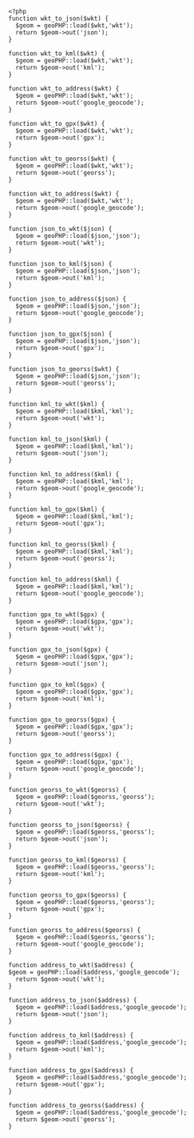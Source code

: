 	<?php
	function wkt_to_json($wkt) {
	  $geom = geoPHP::load($wkt,'wkt');
	  return $geom->out('json');
	}
	
	function wkt_to_kml($wkt) {
	  $geom = geoPHP::load($wkt,'wkt');
	  return $geom->out('kml');
	}
	
	function wkt_to_address($wkt) {
	  $geom = geoPHP::load($wkt,'wkt');
	  return $geom->out('google_geocode');
	}
	
	function wkt_to_gpx($wkt) {
	  $geom = geoPHP::load($wkt,'wkt');
	  return $geom->out('gpx');
	}
	
	function wkt_to_georss($wkt) {
	  $geom = geoPHP::load($wkt,'wkt');
	  return $geom->out('georss');
	}
	
	function wkt_to_address($wkt) {
	  $geom = geoPHP::load($wkt,'wkt');
	  return $geom->out('google_geocode');
	}

	function json_to_wkt($json) {
	  $geom = geoPHP::load($json,'json');
	  return $geom->out('wkt');
	}
	
	function json_to_kml($json) {
	  $geom = geoPHP::load($json,'json');
	  return $geom->out('kml');
	}
	
	function json_to_address($json) {
	  $geom = geoPHP::load($json,'json');
	  return $geom->out('google_geocode');
	}
	
	function json_to_gpx($json) {
	  $geom = geoPHP::load($json,'json');
	  return $geom->out('gpx');
	}

	function json_to_georss($wkt) {
	  $geom = geoPHP::load($json,'json');
	  return $geom->out('georss');
	}

	function kml_to_wkt($kml) {
	  $geom = geoPHP::load($kml,'kml');
	  return $geom->out('wkt');
	}
	
	function kml_to_json($kml) {
	  $geom = geoPHP::load($kml,'kml');
	  return $geom->out('json');
	}
	
	function kml_to_address($kml) {
	  $geom = geoPHP::load($kml,'kml');
	  return $geom->out('google_geocode');
	}
	
	function kml_to_gpx($kml) {
	  $geom = geoPHP::load($kml,'kml');
	  return $geom->out('gpx');
	}

	function kml_to_georss($kml) {
	  $geom = geoPHP::load($kml,'kml');
	  return $geom->out('georss');
	}

	function kml_to_address($kml) {
	  $geom = geoPHP::load($kml,'kml');
	  return $geom->out('google_geocode');
	}

	function gpx_to_wkt($gpx) {
	  $geom = geoPHP::load($gpx,'gpx');
	  return $geom->out('wkt');
	}
	
	function gpx_to_json($gpx) {
	  $geom = geoPHP::load($gpx,'gpx');
	  return $geom->out('json');
	}
	
	function gpx_to_kml($gpx) {
	  $geom = geoPHP::load($gpx,'gpx');
	  return $geom->out('kml');
	}
	
	function gpx_to_georss($gpx) {
	  $geom = geoPHP::load($gpx,'gpx');
	  return $geom->out('georss');
	}

	function gpx_to_address($gpx) {
	  $geom = geoPHP::load($gpx,'gpx');
	  return $geom->out('google_geocode');
	}
	
	function georss_to_wkt($georss) {
	  $geom = geoPHP::load($georss,'georss');
	  return $geom->out('wkt');
	}
	
	function georss_to_json($georss) {
	  $geom = geoPHP::load($georss,'georss');
	  return $geom->out('json');
	}
	
	function georss_to_kml($georss) {
	  $geom = geoPHP::load($georss,'georss');
	  return $geom->out('kml');
	}
	
	function georss_to_gpx($georss) {
	  $geom = geoPHP::load($georss,'georss');
	  return $geom->out('gpx');
	}

	function georss_to_address($georss) {
	  $geom = geoPHP::load($georss,'georss');
	  return $geom->out('google_geocode');
	}

	function address_to_wkt($address) {
	$geom = geoPHP::load($address,'google_geocode');
	  return $geom->out('wkt');
	}
	
	function address_to_json($address) {
	  $geom = geoPHP::load($address,'google_geocode');
	  return $geom->out('json');
	}
	
	function address_to_kml($address) {
	  $geom = geoPHP::load($address,'google_geocode');
	  return $geom->out('kml');
	}
	
	function address_to_gpx($address) {
	  $geom = geoPHP::load($address,'google_geocode');
	  return $geom->out('gpx');
	}

	function address_to_georss($address) {
	  $geom = geoPHP::load($address,'google_geocode');
	  return $geom->out('georss');
	}